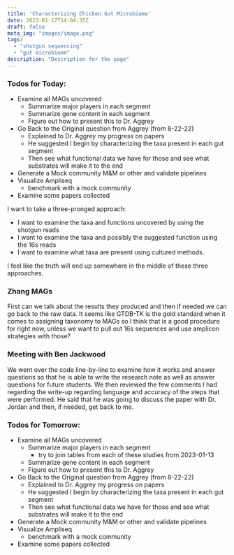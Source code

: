 ```yaml
---
title: 'Characterizing Chicken Gut Microbiome'
date: 2023-01-17T14:04:35Z
draft: false
meta_img: "images/image.png"
tags:
  - "shotgun sequencing"
  - "gut microbiome"
description: "Description for the page"
---
```


### Todos for Today:

- Examine all MAGs uncovered
  - Summarize major players in each segment 
  - Summarize gene content in each segment
  - Figure out how to present this to Dr. Aggrey
- Go Back to the Original question from Aggrey (from 8-22-22)
  - Explained to Dr. Aggrey my progress on papers
  - He suggested I begin by characterizing the taxa present in each gut segment
  - Then see what functional data we have for those and see what substrates will make it to the end 
- Generate a Mock community M&M or other and validate pipelines
- Visualize Ampliseq
  - benchmark with a mock community
- Examine some papers collected

I want to take a three-pronged approach:

- I want to examine the taxa and functions uncovered by using the shotgun reads
- I want to examine the taxa and possibly the suggested function using the 16s reads
- I want to examine what taxa are present using cultured methods. 

I feel like the truth will end up somewhere in the middle of these three approaches. 

### Zhang MAGs

First can we talk about the results they produced and then if needed we can go back to the raw data. It seems like GTDB-TK is the gold standard when it comes to assigning taxonomy to MAGs so I think that is a good procedure for right now, unless we want to pull out 16s sequences and use amplicon strategies with those?

### Meeting with Ben Jackwood

We went over the code line-by-line to examine how it works and answer questions so that he is able to write the research note as well as answer questions for future students. We then reviewed the few comments I had regarding the write-up regarding language and accuracy of the steps that were performed. He said that he was going to discuss the paper with Dr. Jordan and then, if needed, get back to me. 

### Todos for Tomorrow:

- Examine all MAGs uncovered
  - Summarize major players in each segment
    - try to join tables from each of these studies from 2023-01-13
  - Summarize gene content in each segment
  - Figure out how to present this to Dr. Aggrey
- Go Back to the Original question from Aggrey (from 8-22-22)
  - Explained to Dr. Aggrey my progress on papers
  - He suggested I begin by characterizing the taxa present in each gut segment
  - Then see what functional data we have for those and see what substrates will make it to the end 
- Generate a Mock community M&M or other and validate pipelines
- Visualize Ampliseq
  - benchmark with a mock community
- Examine some papers collected